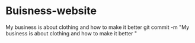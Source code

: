 # Buisness-website
My business is about clothing and how to make it better
git commit -m "My business is about clothing and how to make it better
"
